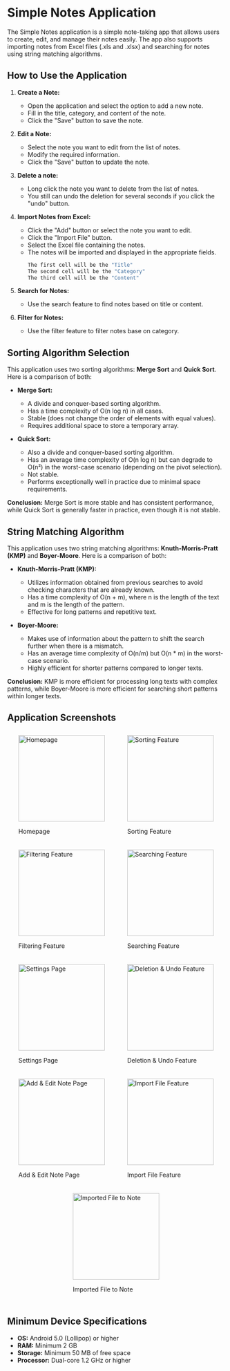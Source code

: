 # Simple Notes Application

The Simple Notes application is a simple note-taking app that allows users to create, edit, and manage their notes easily. The app also supports importing notes from Excel files (.xls and .xlsx) and searching for notes using string matching algorithms.

## How to Use the Application

1. **Create a Note:**
   - Open the application and select the option to add a new note.
   - Fill in the title, category, and content of the note.
   - Click the "Save" button to save the note.

2. **Edit a Note:**
   - Select the note you want to edit from the list of notes.
   - Modify the required information.
   - Click the "Save" button to update the note.
3. **Delete a note:**
   - Long click the note you want to delete from the list of notes.
   - You still can undo the deletion for several seconds if you click the "undo" button.


4. **Import Notes from Excel:**
   - Click the "Add" button or select the note you want to edit.
   - Click the "Import File" button.
   - Select the Excel file containing the notes.
   - The notes will be imported and displayed in the appropriate fields.
     ```bash
     The first cell will be the "Title"
     The second cell will be the "Category"
     The third cell will be the "Content"
      ```

5. **Search for Notes:**
   - Use the search feature to find notes based on title or content.
6. **Filter for Notes:**
   - Use the filter feature to filter notes base on category.

## Sorting Algorithm Selection

This application uses two sorting algorithms: **Merge Sort** and **Quick Sort**. Here is a comparison of both:

- **Merge Sort:**
  - A divide and conquer-based sorting algorithm.
  - Has a time complexity of O(n log n) in all cases.
  - Stable (does not change the order of elements with equal values).
  - Requires additional space to store a temporary array.

- **Quick Sort:**
  - Also a divide and conquer-based sorting algorithm.
  - Has an average time complexity of O(n log n) but can degrade to O(n²) in the worst-case scenario (depending on the pivot selection).
  - Not stable.
  - Performs exceptionally well in practice due to minimal space requirements.

**Conclusion:** 
Merge Sort is more stable and has consistent performance, while Quick Sort is generally faster in practice, even though it is not stable.

## String Matching Algorithm

This application uses two string matching algorithms: **Knuth-Morris-Pratt (KMP)** and **Boyer-Moore**. Here is a comparison of both:

- **Knuth-Morris-Pratt (KMP):**
  - Utilizes information obtained from previous searches to avoid checking characters that are already known.
  - Has a time complexity of O(n + m), where n is the length of the text and m is the length of the pattern.
  - Effective for long patterns and repetitive text.

- **Boyer-Moore:**
  - Makes use of information about the pattern to shift the search further when there is a mismatch.
  - Has an average time complexity of O(n/m) but O(n * m) in the worst-case scenario.
  - Highly efficient for shorter patterns compared to longer texts.

**Conclusion:** 
KMP is more efficient for processing long texts with complex patterns, while Boyer-Moore is more efficient for searching short patterns within longer texts.

## Application Screenshots


<div style="display: flex; flex-wrap: wrap; justify-content: space-around;">
    <div style="margin: 10px;">
        <img src="img/Screenshot_20240812_061438.png" alt="Homepage" style="width: 200px; height: auto;">
        <p>Homepage</p>
    </div>
    <div style="margin: 10px;">
        <img src="img/Screenshot_20240812_060238.png" alt="Sorting Feature" style="width: 200px; height: auto;">
        <p>Sorting Feature</p>
    </div>
    <div style="margin: 10px;">
        <img src="img/Screenshot_20240812_060306.png" alt="Filtering Feature" style="width: 200px; height: auto;">
        <p>Filtering Feature</p>
    </div>
    <div style="margin: 10px;">
        <img src="img/Screenshot_20240812_060337.png" alt="Searching Feature" style="width: 200px; height: auto;">
        <p>Searching Feature</p>
    </div>
    <div style="margin: 10px;">
        <img src="img/Screenshot_20240812_060349.png" alt="Settings Page" style="width: 200px; height: auto;">
        <p>Settings Page</p>
    </div>
    <div style="margin: 10px;">
        <img src="img/Screenshot_20240812_060403.png" alt="Deletion & Undo Feature" style="width: 200px; height: auto;">
        <p>Deletion & Undo Feature</p>
    </div>
    <div style="margin: 10px;">
        <img src="img/Screenshot_20240812_060413.png" alt="Add & Edit Note Page" style="width: 200px; height: auto;">
        <p>Add & Edit Note Page</p>
    </div>
    <div style="margin: 10px;">
        <img src="img/Screenshot_20240812_060423.png" alt="Import File Feature" style="width: 200px; height: auto;">
        <p>Import File Feature</p>
    </div>
    <div style="margin: 10px;">
        <img src="img/Screenshot_20240812_060434.png" alt="Imported File to Note" style="width: 200px; height: auto;">
        <p>Imported File to Note</p>
    </div>
</div>




## Minimum Device Specifications

- **OS:** Android 5.0 (Lollipop) or higher
- **RAM:** Minimum 2 GB
- **Storage:** Minimum 50 MB of free space
- **Processor:** Dual-core 1.2 GHz or higher
